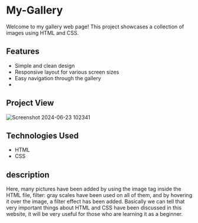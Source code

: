 # My-Gallery

Welcome to my gallery web page! This project showcases a collection of images using HTML and CSS.

## Features

- Simple and clean design
- Responsive layout for various screen sizes
- Easy navigation through the gallery
- 
## Project View
![Screenshot 2024-06-23 102341](https://github.com/samprita123/My-Gallery/assets/115872926/a38c9cb6-c2c1-46a8-b111-ac78d365accc)

## Technologies Used

- HTML
- CSS

## description 

Here, many pictures have been added by using the image tag inside the HTML file, filter: gray scales have been used on all of them, and by hovering it over the image, a filter effect has been added.
Basically we can tell that very important things about HTML and CSS have been discussed in this website, it will be very useful for those who are learning it as a beginner.
